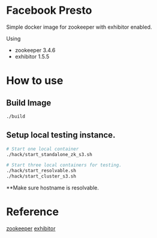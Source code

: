 # Facebook Presto

Simple docker image for zookeeper with exhibitor enabled.

Using 

* zookeeper 3.4.6
* exhibitor 1.5.5

# How to use

## Build Image

```bash
./build
```

## Setup local testing instance.

```bash
# Start one local container
./hack/start_standalone_zk_s3.sh

# Start three local containers for testing.
./hack/start_resolvable.sh
./hack/start_cluster_s3.sh
```

**Make sure hostname is resolvable.

# Reference

[zookeeper](https://zookeeper.apache.org/)
[exhibitor](https://github.com/Netflix/exhibitor/wiki)
